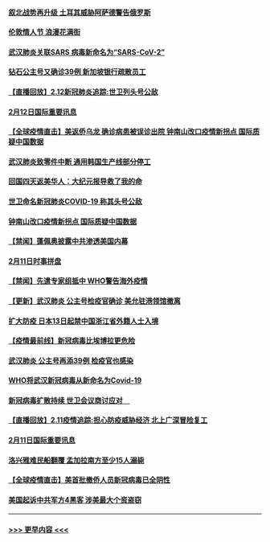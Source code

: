 #### [叙北战势再升级 土耳其威胁阿萨德警告俄罗斯](../pages/prog202/a102775904.md?t=02130911) 
#### [伦敦情人节 浪漫花满街](../pages/prog202/a102775786.md?t=02130911) 
#### [武汉肺炎关联SARS 病毒新命名为“SARS-CoV-2”](../pages/prog202/a102775719.md?t=02130911) 
#### [钻石公主号又确诊39例 新加坡银行疏散员工](../pages/prog202/a102775691.md?t=02130911) 
#### [【直播回放】2.12新冠肺炎追踪:世卫列头号公敌](../pages/prog202/a102775541.md?t=02130911) 
#### [2月12日国际重要讯息](../pages/prog202/a102775437.md?t=02130911) 
#### [【全球疫情直击】美返侨乌龙 确诊病患被误诊出院 钟南山改口疫情新拐点 国际质疑中国数据](../pages/prog202/a102775378.md?t=02130911) 
#### [武汉肺炎致零件中断 通用韩国生产线部分停工](../pages/prog202/a102775365.md?t=02130911) 
#### [回国四天返美华人：大纪元报导救了我的命](../pages/prog202/a102775342.md?t=02130911) 
#### [世卫命名新冠肺炎COVID-19 称其头号公敌](../pages/prog202/a102775196.md?t=02130911) 
#### [钟南山改口疫情新拐点 国际质疑中国数据](../pages/prog202/a102775178.md?t=02130911) 
#### [【禁闻】蓬佩奥披露中共渗透美国内幕](../pages/prog202/a102775129.md?t=02130911) 
#### [2月11日时事拼盘](../pages/prog202/a102775140.md?t=02130911) 
#### [【禁闻】先遣专家组抵中 WHO警告海外疫情](../pages/prog202/a102775112.md?t=02130911) 
#### [【更新】武汉肺炎 公主号检疫官确诊 美允驻港领馆撤离](../pages/prog202/a102770740.md?t=02130911) 
#### [扩大防疫 日本13日起禁中国浙江省外籍人士入境](../pages/prog202/a102775051.md?t=02130911) 
#### [【疫情最前线】新冠病毒比埃博拉更危险](../pages/prog202/a102775043.md?t=02130911) 
#### [武汉肺炎 公主号再添39例 检疫官也感染](../pages/prog202/a102775031.md?t=02130911) 
#### [WHO将武汉新冠病毒从新命名为Covid-19](../pages/prog202/a102774891.md?t=02130911) 
#### [新冠病毒扩散持续 世卫会议商讨应对　](../pages/prog202/a102774850.md?t=02130911) 
#### [【直播回放】2.11疫情追踪:担心防疫威胁经济 北上广深冒险复工](../pages/prog202/a102774741.md?t=02130911) 
#### [2月11日国际重要讯息](../pages/prog202/a102774621.md?t=02130911) 
#### [洛兴雅难民船翻覆 孟加拉南方至少15人溺毙](../pages/prog202/a102774586.md?t=02130911) 
#### [【全球疫情直击】美首批撤侨人员新冠病毒已全阴性](../pages/prog202/a102774523.md?t=02130911) 
#### [美国起诉中共军方4黑客 涉美最大个资盗窃](../pages/prog202/a102774508.md?t=02130911) 

----
#### [ >>> 更早内容 <<< ](../indexes/prog202-earlier.md)
